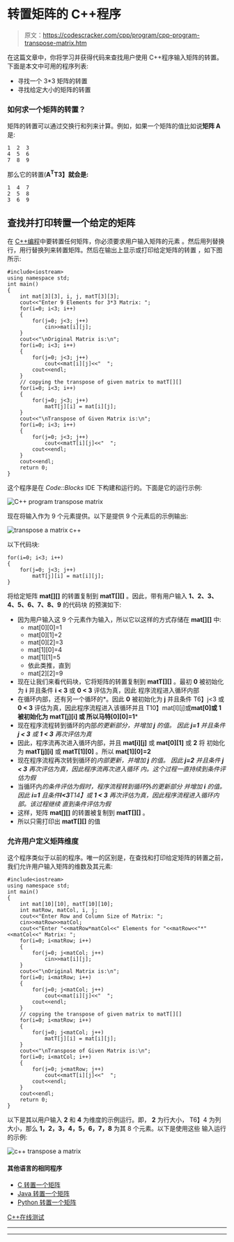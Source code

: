 # 转置矩阵的 C++程序

> 原文：<https://codescracker.com/cpp/program/cpp-program-transpose-matrix.htm>

在这篇文章中，你将学习并获得代码来查找用户使用 C++程序输入矩阵的转置。下面是本文中可用的程序列表:

*   寻找一个 3*3 矩阵的转置
*   寻找给定大小的矩阵的转置

### 如何求一个矩阵的转置？

矩阵的转置可以通过交换行和列来计算。例如，如果一个矩阵的值比如说**矩阵 A** 是:

```
1  2  3
4  5  6
7  8  9
```

那么它的转置(**A<sup>T</sup>T3】就会是:**

```
1  4  7
2  5  8
3  6  9
```

## 查找并打印转置一个给定的矩阵

在 [C++编程](/cpp/index.htm)中要转置任何矩阵，你必须要求用户输入矩阵的元素 。然后用列替换行，用行替换列来转置矩阵。然后在输出上显示或打印给定矩阵的转置 ，如下图所示:

```
#include<iostream>
using namespace std;
int main()
{
    int mat[3][3], i, j, matT[3][3];
    cout<<"Enter 9 Elements for 3*3 Matrix: ";
    for(i=0; i<3; i++)
    {
        for(j=0; j<3; j++)
            cin>>mat[i][j];
    }
    cout<<"\nOriginal Matrix is:\n";
    for(i=0; i<3; i++)
    {
        for(j=0; j<3; j++)
            cout<<mat[i][j]<<"  ";
        cout<<endl;
    }
    // copying the transpose of given matrix to matT[][]
    for(i=0; i<3; i++)
    {
        for(j=0; j<3; j++)
            matT[j][i] = mat[i][j];
    }
    cout<<"\nTranspose of Given Matrix is:\n";
    for(i=0; i<3; i++)
    {
        for(j=0; j<3; j++)
            cout<<matT[i][j]<<"  ";
        cout<<endl;
    }
    cout<<endl;
    return 0;
}
```

这个程序是在 *Code::Blocks* IDE 下构建和运行的。下面是它的运行示例:

![C++ program transpose matrix](img/e595535acf6e89d889eb464b779f904e.png)

现在将输入作为 9 个元素提供。以下是提供 9 个元素后的示例输出:

![transpose a matrix c++](img/ef1aca3e99b3fb4d171c60153c843c12.png)

以下代码块:

```
for(i=0; i<3; i++)
{
    for(j=0; j<3; j++)
        matT[j][i] = mat[i][j];
}
```

将给定矩阵 **mat[][]** 的转置复制到 **matT[][]** 。因此，带有用户输入 **1、2、3、4、5、6、7、8、9** 的代码块 的预演如下:

*   因为用户输入这 9 个元素作为输入，所以它以这样的方式存储在 **mat[][]** 中:
    *   mat[0][0]=1
    *   mat[0][1]=2
    *   mat[0][2]=3
    *   mat[1][0]=4
    *   mat[1][1]=5
    *   依此类推，直到
    *   mat[2][2]=9
*   现在让我们来看代码块，它将矩阵的转置复制到 **matT[][]** 。最初 **0** 被初始化为 **i** 并且条件 **i < 3** 或 **0 < 3** 评估为真，因此 程序流程进入循环内部
*   在循环内部，还有另一个循环的*。因此 **0** 被初始化为 **j** 并且条件 T6】j<3 或 **0 < 3** 评估为真，因此程序流程进入该循环并且 T10】mat[I][j]或**mat[0]**或 **1** 被初始化为 **matT[j][i]** 或 所以**马特[0][0]=1***
*   现在程序流程转到循环的内部*的更新部分，并增加 **j** 的值。 因此 **j=1** 并且条件 **j < 3** 或 **1 < 3** 再次评估为真*
*   因此，程序流再次进入循环内部，并且 **mat[i][j]** 或 **mat[0][1]** 或 **2** 将 初始化为 **matT[j][i]** 或 **matT[1][0]** 。所以 **mat[1][0]=2**
*   现在程序流程再次转到循环的*内部更新，并增加 **j** 的值。 因此 **j=2** 并且条件 **j < 3** 再次评估为真，因此程序流再次进入循环 内。这个过程一直持续到条件评估为假*
*   当循环内*的条件评估为假时，程序流程转到循环*外*的更新部分 并增加 **i** 的值。因此 **i=1** 且条件**I<3**T14】或 **1 < 3** 再次评估为真，因此程序流程进入循环内部。该过程继续 直到条件评估为假*
*   这样，矩阵 **mat[][]** 的转置被复制到 **matT[][]** 。
*   所以只需打印出 **matT[][]** 的值

### 允许用户定义矩阵维度

这个程序类似于以前的程序。唯一的区别是，在查找和打印给定矩阵的转置之前，我们允许用户输入矩阵的维数及其元素:

```
#include<iostream>
using namespace std;
int main()
{
    int mat[10][10], matT[10][10];
    int matRow, matCol, i, j;
    cout<<"Enter Row and Column Size of Matrix: ";
    cin>>matRow>>matCol;
    cout<<"Enter "<<matRow*matCol<<" Elements for "<<matRow<<"*"<<matCol<<" Matrix: ";
    for(i=0; i<matRow; i++)
    {
        for(j=0; j<matCol; j++)
            cin>>mat[i][j];
    }
    cout<<"\nOriginal Matrix is:\n";
    for(i=0; i<matRow; i++)
    {
        for(j=0; j<matCol; j++)
            cout<<mat[i][j]<<"  ";
        cout<<endl;
    }
    // copying the transpose of given matrix to matT[][]
    for(i=0; i<matRow; i++)
    {
        for(j=0; j<matCol; j++)
            matT[j][i] = mat[i][j];
    }
    cout<<"\nTranspose of Given Matrix is:\n";
    for(i=0; i<matCol; i++)
    {
        for(j=0; j<matRow; j++)
            cout<<matT[i][j]<<"  ";
        cout<<endl;
    }
    cout<<endl;
    return 0;
}
```

以下是其以用户输入 **2** 和 **4** 为维度的示例运行。即， **2** 为行大小， T6】4 为列大小，那么 **1，2，3，4，5，6，7，8** 为其 8 个元素。以下是使用这些 输入运行的示例:

![c++ transpose a matrix](img/048b5c067be0f749807ad1dec654e137.png)

#### 其他语言的相同程序

*   [C 转置一个矩阵](/c/program/c-program-transpose-matrix.htm)
*   [Java 转置一个矩阵](/java/program/java-program-transpose-matrix.htm)
*   [Python 转置一个矩阵](/python/program/python-program-transpose-matrix.htm)

[C++在线测试](/exam/showtest.php?subid=3)

* * *

* * *